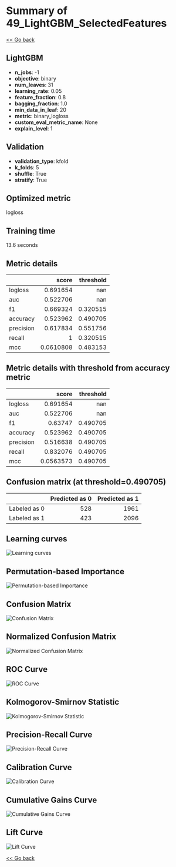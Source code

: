 # Summary of 49_LightGBM_SelectedFeatures

[<< Go back](../README.md)


## LightGBM
- **n_jobs**: -1
- **objective**: binary
- **num_leaves**: 31
- **learning_rate**: 0.05
- **feature_fraction**: 0.8
- **bagging_fraction**: 1.0
- **min_data_in_leaf**: 20
- **metric**: binary_logloss
- **custom_eval_metric_name**: None
- **explain_level**: 1

## Validation
 - **validation_type**: kfold
 - **k_folds**: 5
 - **shuffle**: True
 - **stratify**: True

## Optimized metric
logloss

## Training time

13.6 seconds

## Metric details
|           |     score |   threshold |
|:----------|----------:|------------:|
| logloss   | 0.691654  |  nan        |
| auc       | 0.522706  |  nan        |
| f1        | 0.669324  |    0.320515 |
| accuracy  | 0.523962  |    0.490705 |
| precision | 0.617834  |    0.551756 |
| recall    | 1         |    0.320515 |
| mcc       | 0.0610808 |    0.483153 |


## Metric details with threshold from accuracy metric
|           |     score |   threshold |
|:----------|----------:|------------:|
| logloss   | 0.691654  |  nan        |
| auc       | 0.522706  |  nan        |
| f1        | 0.63747   |    0.490705 |
| accuracy  | 0.523962  |    0.490705 |
| precision | 0.516638  |    0.490705 |
| recall    | 0.832076  |    0.490705 |
| mcc       | 0.0563573 |    0.490705 |


## Confusion matrix (at threshold=0.490705)
|              |   Predicted as 0 |   Predicted as 1 |
|:-------------|-----------------:|-----------------:|
| Labeled as 0 |              528 |             1961 |
| Labeled as 1 |              423 |             2096 |

## Learning curves
![Learning curves](learning_curves.png)

## Permutation-based Importance
![Permutation-based Importance](permutation_importance.png)
## Confusion Matrix

![Confusion Matrix](confusion_matrix.png)


## Normalized Confusion Matrix

![Normalized Confusion Matrix](confusion_matrix_normalized.png)


## ROC Curve

![ROC Curve](roc_curve.png)


## Kolmogorov-Smirnov Statistic

![Kolmogorov-Smirnov Statistic](ks_statistic.png)


## Precision-Recall Curve

![Precision-Recall Curve](precision_recall_curve.png)


## Calibration Curve

![Calibration Curve](calibration_curve_curve.png)


## Cumulative Gains Curve

![Cumulative Gains Curve](cumulative_gains_curve.png)


## Lift Curve

![Lift Curve](lift_curve.png)



[<< Go back](../README.md)
